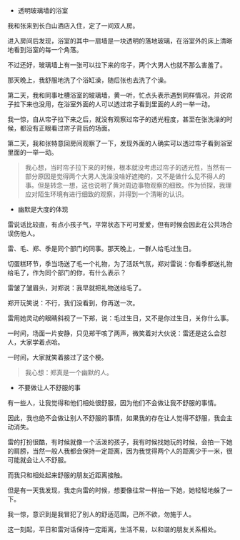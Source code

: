 - 透明玻璃墙的浴室

我和张来到长白山酒店入住，定了一间双人房。

进入房间后发现，浴室的其中一扇墙是一块透明的落地玻璃，在浴室外的床上清晰地看到浴室的每一个角落。

不过还好，玻璃墙上有一张可以拉下来的帘子，两个大男人也就不那么害羞了。

那天晚上，我舒服地洗了个浴缸澡，随后张也去洗了个澡。

第二天，我和同事吐槽浴室的玻璃墙，黄一听，忙点头表示遇到同样情况，并说帘子拉下来也没用，在浴室外面的人可以透过帘子看到里面的人的一举一动。

我一惊，自从帘子拉下来之后，就没有观察过帘子的透光程度，甚至在张洗澡的时候，都没有正眼看过帘子背后的场面。

第二天，我和张特意回房间观察了一下，发现外面的人确实可以透过帘子看到浴室里面的一举一动。

> 我心想，当时帘子拉下来的时候，根本就没考虑过帘子的透光性，当然有一部分原因是觉得两个大男人洗澡没啥好遮掩的，又不是做什么见不得人的事。但是转念一想，这也说明了黄对周边事物观察的细致。作为侦探，我理应对陌生环境有进行细致的观察，并得到一个清晰的认识。

- 幽默是大度的体现

雷说话比较直，有点小孩子气，平常状态下可可爱爱，但有时候会因此在公共场合误伤他人。

雷、毛、郑、季是同个部门的同事。那天晚上，一群人给毛过生日。

切蛋糕环节，季当场送了毛一个礼物，为了活跃气氛，郑对雷说：你看季都送礼物给毛了，作为同个部门的你，有什么表示？

雷皱了皱眉头，对郑说：我早就把礼物送给毛了。

郑开玩笑说：不行，我们没看到，你再送一次。

雷用她灵动的眼睛斜视了一下郑，说：毛过生日，又不是你过生日，关你什么事。

一时间，场面一片安静，只见郑干咳了两声，微笑着对大伙说：雷还是这么会怼人，大家学着点哈。

一时间，大家就笑着接过了这个梗。

> 我心想：郑真是一个幽默的人。

- 不要做让人不舒服的事

有一些人，让我觉得和他们相处很舒服，因为他们不会做让我不舒服的事情。

因此，我也绝不会做让别人不舒服的事情，如果我的存在让人觉得不舒服，我会主动消失。

雷的打扮很酷，有时候就像一个活泼的孩子，我有时候找她玩的时候，会拍一下她的肩膀，当然一般人我都会保持一定距离，因为我觉得两个人的距离少于一米，很可能就会让人不舒服。

而我只和相处起来舒服的朋友近距离接触。

但是有一天我发现，我走向雷的时候，想要像往常一样拍一下她，她轻轻地躲了一下。

我一惊，意识到是我冒犯了别人的舒适范围，己所不欲，勿施于人。

这一刻起，平日和雷对话保持一定距离，生活不易，以和谐的朋友关系相处。



